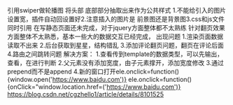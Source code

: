 
  引用swiper做轮播图 将头部 底部部分抽取出来作为公共样式
1.不能给引入的图片设置宽，插件自动回设置好2.注意插入的图片是
前景图还是背景图3.css和js文件同时引用
  在写静态页面还未完成，对于jquery方面整体都不太熟练
  针对翻页效果方面整体不太熟悉，基本一些大的数据交互已经完成，
  出现问题
   1.渲染页面数据读取不出来
   2.后台获取到星星，结构错乱
   3.添加评论翻页问题，翻页在评论后面
   4.路由之间跳转问题
   解决方案：
   1.查看传到template的数据类型，可以先输出，查看，在进行判断
   2.父元素没有添加宽度，由子元素撑开，添加宽度修改
   3.通过prepend而不是append
   4.新的窗口打开ele.onclick=function(){window.open('https://www.baidu.com')}
     ele.onclick=function(){onClick="window.location.href=('https://www.baidu.com')}
     https://blog.csdn.net/cgzhello1/article/details/8101525